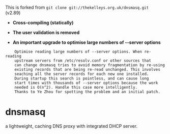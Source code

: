 
This is forked from `git clone git://thekelleys.org.uk/dnsmasq.git ` (v2.89)

- **Cross-compiling (statically)**

- **The user validation is removed**

- **An important upgrade to optimise large numbers of --server options**
```
	Optimise reading large numbers of --server options. When re-reading
	upstream servers from /etc/resolv.conf or other sources that
	can change dnsmasq tries to avoid memory fragmentation by re-using
	existing records that are being re-read unchanged. This involves
	seaching all the server records for each new one installed.
	During startup this search is pointless, and can cause long
	start times with thousands of --server options because the work
	needed is O(n^2). Handle this case more intelligently.
	Thanks to Ye Zhou for spotting the problem and an initial patch.
```

# dnsmasq
a lightweight, caching DNS proxy with integrated DHCP server.
